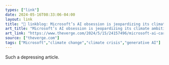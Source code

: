 ```yaml
---
types: ["link"]
date: 2024-05-16T08:33:06-04:00
layout: link
title: "🔗 linkblog: Microsoft’s AI obsession is jeopardizing its climate ambitions'"
art_title: "Microsoft’s AI obsession is jeopardizing its climate ambitions"
art_link: "https://www.theverge.com/2024/5/15/24157496/microsoft-ai-carbon-footprint-greenhouse-gas-emissions-grow-climate-pledge"
source: ["theverge.com"]
tags: ["Microsoft","climate change","climate crisis","generative AI"]
---
```

Such a depressing article.
